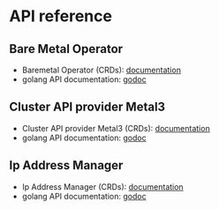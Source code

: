 # API reference

## Bare Metal Operator

- Baremetal Operator (CRDs): [documentation](https://doc.crds.dev/github.com/metal3-io/baremetal-operator)
- golang API documentation: [godoc](https://pkg.go.dev/github.com/metal3-io/baremetal-operator/apis/metal3.io/v1alpha1)

## Cluster API provider Metal3

- Cluster API provider Metal3 (CRDs): [documentation](https://doc.crds.dev/github.com/metal3-io/cluster-api-provider-metal3)
- golang API documentation: [godoc](https://pkg.go.dev/github.com/metal3-io/cluster-api-provider-metal3)

## Ip Address Manager

- Ip Address Manager (CRDs): [documentation](https://doc.crds.dev/github.com/metal3-io/ip-address-manager)
- golang API documentation: [godoc](https://pkg.go.dev/github.com/metal3-io/ip-address-manager/api/v1alpha1)
